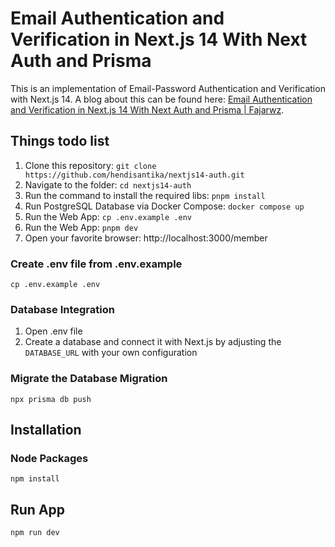 # Email Authentication and Verification in Next.js 14 With Next Auth and Prisma

This is an implementation of Email-Password Authentication and Verification with Next.js 14.
A blog about this can be found
here: [Email Authentication and Verification in Next.js 14 With Next Auth and Prisma | Fajarwz](https://fajarwz.com/blog/email-authentication-and-verification-in-nextjs-14-with-next-auth-and-prisma/).

## Things todo list

1. Clone this repository: `git clone https://github.com/hendisantika/nextjs14-auth.git`
2. Navigate to the folder: `cd nextjs14-auth`
3. Run the command to install the required libs: `pnpm install`
4. Run PostgreSQL Database via Docker Compose: `docker compose up`
5. Run the Web App: `cp .env.example .env`
6. Run the Web App: `pnpm dev`
7. Open your favorite browser: http://localhost:3000/member

### Create .env file from .env.example

```
cp .env.example .env
```

### Database Integration

1. Open .env file
2. Create a database and connect it with Next.js by adjusting the `DATABASE_URL` with your own configuration

### Migrate the Database Migration

```
npx prisma db push
```

## Installation

### Node Packages

```
npm install
```

## Run App

```
npm run dev
```